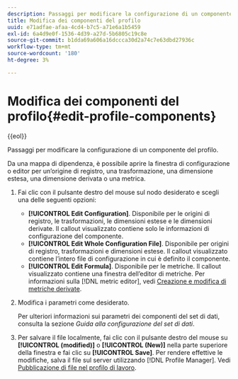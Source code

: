 ```yaml
---
description: Passaggi per modificare la configurazione di un componente del profilo.
title: Modifica dei componenti del profilo
uuid: e71adfae-afaa-4cd4-b7c5-a71e6a1b5459
exl-id: 6a4d9e0f-1536-4d39-a27d-5b6805c19c8e
source-git-commit: b1dda69a606a16dccca30d2a74c7e63dbd27936c
workflow-type: tm+mt
source-wordcount: '180'
ht-degree: 3%

---
```


# Modifica dei componenti del profilo{#edit-profile-components}

{{eol}}

Passaggi per modificare la configurazione di un componente del profilo.

Da una mappa di dipendenza, è possibile aprire la finestra di configurazione o editor per un’origine di registro, una trasformazione, una dimensione estesa, una dimensione derivata o una metrica.

1. Fai clic con il pulsante destro del mouse sul nodo desiderato e scegli una delle seguenti opzioni:

   * **[!UICONTROL Edit Configuration]**. Disponibile per le origini di registro, le trasformazioni, le dimensioni estese e le dimensioni derivate. Il callout visualizzato contiene solo le informazioni di configurazione del componente.
   * **[!UICONTROL Edit Whole Configuration File]**. Disponibile per origini di registro, trasformazioni e dimensioni estese. Il callout visualizzato contiene l’intero file di configurazione in cui è definito il componente.
   * **[!UICONTROL Edit Formula]**. Disponibile per le metriche. Il callout visualizzato contiene una finestra dell’editor di metriche. Per informazioni sulla [!DNL metric editor], vedi [Creazione e modifica di metriche derivate](../../../../../home/c-get-started/c-admin-intrf/c-prof-mgr/c-drvd-mtrcs.md#concept-e41723b342a849309874b26232224a40).

1. Modifica i parametri come desiderato.

   Per ulteriori informazioni sui parametri dei componenti del set di dati, consulta la sezione *Guida alla configurazione del set di dati*.

1. Per salvare il file localmente, fai clic con il pulsante destro del mouse su **[!UICONTROL (modified)]** o **[!UICONTROL (New)]** nella parte superiore della finestra e fai clic su **[!UICONTROL Save]**.
Per rendere effettive le modifiche, salva il file sul server utilizzando [!DNL Profile Manager]. Vedi [Pubblicazione di file nel profilo di lavoro](../../../../../home/c-get-started/c-admin-intrf/c-prof-mgr/t-pub-files-wkg-prof.md#task-a0106e010c834d16bd60eef4721b6af9).
